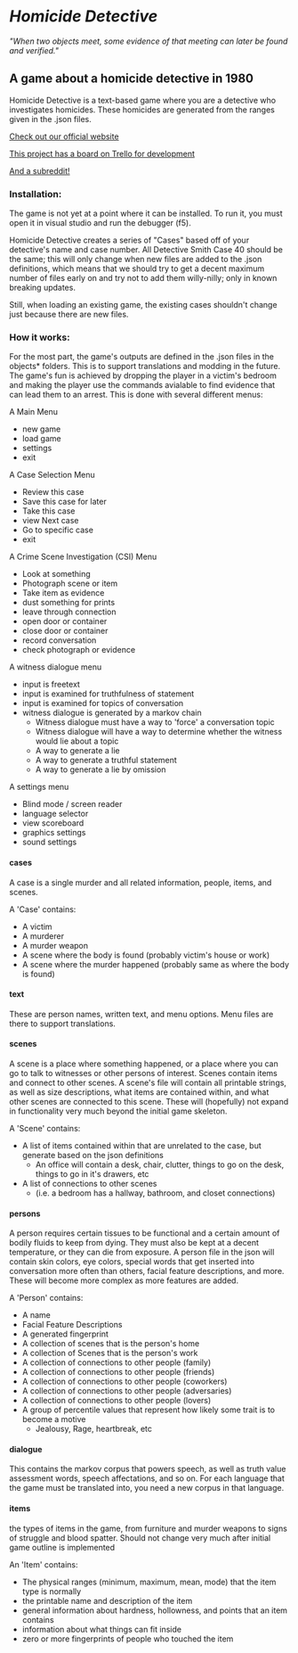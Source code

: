 # _Homicide Detective_

_"When two objects meet, some evidence of that meeting can later be found and verified."_

## A game about a homicide detective in 1980

Homicide Detective is a text-based game where you are a detective who investigates homicides. These homicides are generated from the ranges given in the .json files. 

[Check out our official website](https://homicide-detective.com)

[This project has a board on Trello for development](https://trello.com/invite/b/qngR0CGL/35e762327185af78bdd2959332b87e0d/homicide-detective)

[And a subreddit!](https://www.reddit.com/r/HomicideDetective)

### Installation:

The game is not yet at a point where it can be installed. To run it, you must open it in visual studio and run the debugger (f5).

Homicide Detective creates a series of "Cases" based off of your detective's name and case number. All Detective Smith Case 40 should be the same; this will only change when new files are added to the .json definitions, which means that we should try to get a decent maximum number of files early on and try not to add them willy-nilly; only in known breaking updates.

Still, when loading an existing game, the existing cases shouldn't change just because there are new files.

### How it works:

For the most part, the game's outputs are defined in the .json files in the objects\* folders. This is to support translations and modding in the future.
The game's fun is achieved by dropping the player in a victim's bedroom and making the player use the commands avialable to find evidence that can lead them to an arrest.
This is done with several different menus:

A Main Menu
- new game
- load game
- settings
- exit

A Case Selection Menu
- Review this case
- Save this case for later
- Take this case
- view Next case
- Go to specific case
- exit

A Crime Scene Investigation (CSI) Menu
- Look at something
- Photograph scene or item
- Take item as evidence
- dust something for prints
- leave through connection
- open door or container
- close door or container
- record conversation
- check photograph or evidence

A witness dialogue menu
- input is freetext
- input is examined for truthfulness of statement
- input is examined for topics of conversation
- witness dialogue is generated by a markov chain
  - Witness dialogue must have a way to 'force' a conversation topic
  - Witness dialogue will have a way to determine whether the witness would lie about a topic
  - A way to generate a lie
  - A way to generate a truthful statement
  - A way to generate a lie by omission

A settings menu
- Blind mode / screen reader
- language selector
- view scoreboard
- graphics settings
- sound settings

#### cases
A case is a single murder and all related information, people, items, and scenes.

A 'Case' contains:
- A victim
- A murderer
- A murder weapon
- A scene where the body is found (probably victim's house or work)
- A scene where the murder happened (probably same as where the body is found)

#### text 
These are person names, written text, and menu options. Menu files are there to support translations.

#### scenes 
A scene is a place where something happened, or a place where you can go to talk to witnesses or other persons of interest. Scenes contain items and connect to other scenes. A scene's file will contain all printable strings, as well as size descriptions, what items are contained within, and what other scenes are connected to this scene. These will (hopefully) not expand in functionality very much beyond the initial game skeleton.

A 'Scene' contains:
- A list of items contained within that are unrelated to the case, but generate based on the json definitions 
  - An office will contain a desk, chair, clutter, things to go on the desk, things to go in it's drawers, etc
- A list of connections to other scenes 
  - (i.e. a bedroom has a hallway, bathroom, and closet connections)

#### persons 
A person requires certain tissues to be functional and a certain amount of bodily fluids to keep from dying. They must also be kept at a decent temperature, or they can die from exposure. A person file in the json will contain skin colors, eye colors, special words that get inserted into conversation more often than others, facial feature descriptions, and more. These will become more complex as more features are added.

A 'Person' contains:
- A name
- Facial Feature Descriptions
- A generated fingerprint
- A collection of scenes that is the person's home
- A collection of Scenes that is the person's work
- A collection of connections to other people (family)
- A collection of connections to other people (friends)
- A collection of connections to other people (coworkers)
- A collection of connections to other people (adversaries)
- A collection of connections to other people (lovers)
- A group of percentile values that represent how likely some trait is to become a motive
  - Jealousy, Rage, heartbreak, etc

#### dialogue
This contains the markov corpus that powers speech, as well as truth value assessment words, speech affectations, and so on. For each language that the game must be translated into, you need a new corpus in that language.

#### items
the types of items in the game, from furniture and murder weapons to signs of struggle and blood spatter. Should not change very much after initial game outline is implemented

An 'Item' contains:
- The physical ranges (minimum, maximum, mean, mode) that the item type is normally
- the printable name and description of the item
- general information about hardness, hollowness, and points that an item contains
- information about what things can fit inside
- zero or more fingerprints of people who touched the item